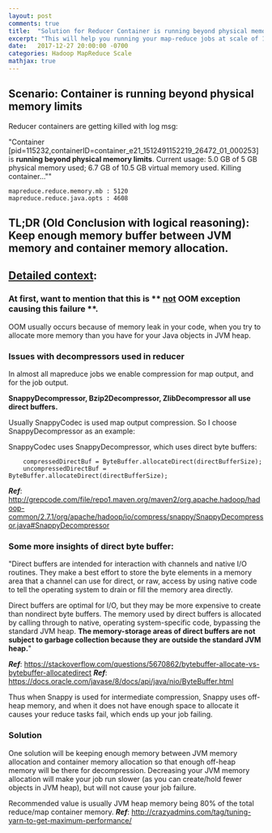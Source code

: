 ```yaml
---
layout: post
comments: true
title:  "Solution for Reducer Container is running beyond physical memory limits"
excerpt: "This will help you running your map-reduce jobs at scale of 100 TBs and avoid reducer containers being killed"
date:   2017-12-27 20:00:00 -0700
categories: Hadoop MapReduce Scale
mathjax: true
---
```



## Scenario: Container is running beyond physical memory limits

Reducer containers are getting killed with log msg:

"Container [pid=115232,containerID=container_e21_1512491152219_26472_01_000253] is **running beyond physical memory limits**. Current usage: 5.0 GB of 5 GB physical memory used; 6.7 GB of 10.5 GB virtual memory used. Killing container...""
```
mapreduce.reduce.memory.mb : 5120
mapreduce.reduce.java.opts : 4608
```

## **TL;DR  (Old Conclusion with logical reasoning)**: Keep enough memory buffer between JVM memory and container memory allocation.

## <u>Detailed context</u>:

### At first, want to mention that this is ** <u>not</u> OOM exception causing this failure **. 

OOM usually occurs because of memory leak in your code, when you try to allocate more memory than you have for your Java objects in JVM heap.

### Issues with decompressors used in reducer

In almost all mapreduce jobs we enable compression for map output, and for the job output. 

**SnappyDecompressor, Bzip2Decompressor, ZlibDecompressor all use direct buffers.**

Usually SnappyCodec is used map output compression. So I choose SnappyDecompressor as an example:

SnappyCodec uses SnappyDecompressor, which uses direct byte buffers:
```
	compressedDirectBuf = ByteBuffer.allocateDirect(directBufferSize);
	uncompressedDirectBuf = ByteBuffer.allocateDirect(directBufferSize);
```

**_Ref_**: http://grepcode.com/file/repo1.maven.org/maven2/org.apache.hadoop/hadoop-common/2.7.1/org/apache/hadoop/io/compress/snappy/SnappyDecompressor.java#SnappyDecompressor


###  Some more insights of direct byte buffer:
"Direct buffers are intended for interaction with channels and native I/O routines. They make a best effort to store the byte elements in a memory area that a channel can use for direct, or raw, access by using native code to tell the operating system to drain or fill the memory area directly.

Direct buffers are optimal for I/O, but they may be more expensive to create than nondirect byte buffers. The memory used by direct buffers is allocated by calling through to native, operating system-specific code, bypassing the standard JVM heap. **The memory-storage areas of direct buffers are not subject to garbage collection because they are outside the standard JVM heap.**"

**_Ref_**: https://stackoverflow.com/questions/5670862/bytebuffer-allocate-vs-bytebuffer-allocatedirect
**_Ref_**: https://docs.oracle.com/javase/8/docs/api/java/nio/ByteBuffer.html

Thus when Snappy is used for intermediate compression, Snappy uses off-heap memory, and when it does not have enough space to allocate it causes your reduce tasks fail, which ends up your job failing.

### Solution
One solution will be keeping enough memory between JVM memory allocation and container memory allocation so that enough off-heap memory will be there for decompression. Decreasing your JVM memory allocation will make your job run slower (as you can create/hold fewer objects in JVM heap), but will not cause your job failure.

Recommended value is usually JVM heap memory being 80% of the total reduce/map container memory.
**_Ref_**: http://crazyadmins.com/tag/tuning-yarn-to-get-maximum-performance/



